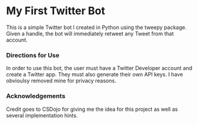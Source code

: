 # My First Twitter Bot

This is a simple Twitter bot I created in Python using the tweepy package. Given a handle, the bot will immediately retweet any Tweet from that account. 

### Directions for Use

In order to use this bot, the user must have a Twitter Developer account and create a Twitter app. They must also generate their own API keys.
I have obvioulsy removed mine for privacy reasons. 

### Acknowledgements
Credit goes to CSDojo for giving me the idea for this project as well as several implementation hints.
